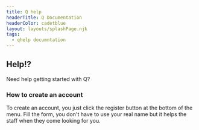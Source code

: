 ```yaml
---
title: Q help
headerTitle: Q Documentation
headerColor: cadetblue
layout: layouts/splashPage.njk
tags:
  - qhelp documntation
---
```


## Help!?

Need help getting started with Q?

### How to create an account

To create an account, you just click the register button at the bottom of the menu. Fill the form, you don't have to use your real name but it helps the staff when they come looking for you.
